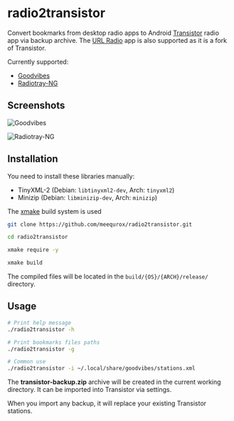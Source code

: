 # radio2transistor

Convert bookmarks from desktop radio apps to Android [Transistor](https://codeberg.org/y20k/transistor) radio app via backup archive. The [URL Radio](https://github.com/jamal2362/URL-Radio) app is also supported as it is a fork of Transistor.

Currently supported:

- [Goodvibes](https://gitlab.com/GOODVIBES/GOODVIBES)
- [Radiotray-NG](https://github.com/ebruck/radiotray-ng)

## Screenshots

![Goodvibes](https://i.ibb.co/kx5wXJK/preview.png)

![Radiotray-NG](https://i.ibb.co/2gRXCKW/preview.png)

## Installation

You need to install these libraries manually:

- TinyXML-2 (Debian: `libtinyxml2-dev`, Arch: `tinyxml2`)
- Minizip (Debian: `libminizip-dev`, Arch: `minizip`)

The [xmake](https://xmake.io/#/guide/installation) build system is used

```bash
git clone https://github.com/meequrox/radio2transistor.git

cd radio2transistor

xmake require -y

xmake build
```

The compiled files will be located in the `build/{OS}/{ARCH}/release/` directory.

## Usage

```bash
# Print help message
./radio2transistor -h

# Print bookmarks files paths
./radio2transistor -g

# Common use
./radio2transistor -i ~/.local/share/goodvibes/stations.xml
```

The __transistor-backup.zip__ archive will be created in the current working directory. It can be imported into Transistor via settings.

When you import any backup, it will replace your existing Transistor stations.
